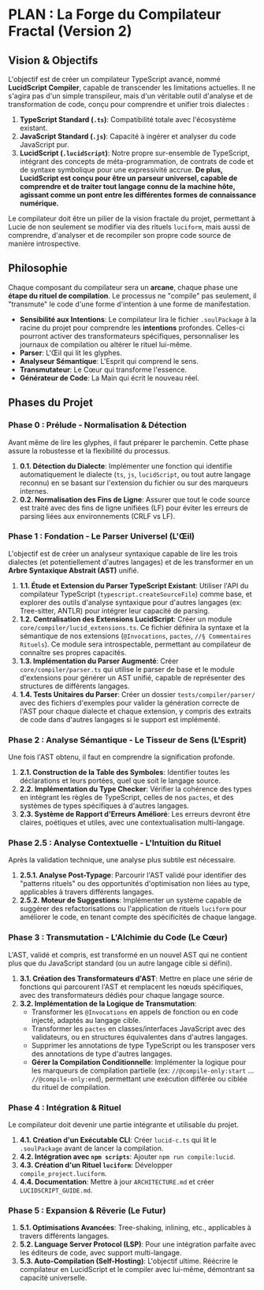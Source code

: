 # PLAN : La Forge du Compilateur Fractal (Version 2)

## Vision & Objectifs

L'objectif est de créer un compilateur TypeScript avancé, nommé **LucidScript Compiler**, capable de transcender les limitations actuelles. Il ne s'agira pas d'un simple transpileur, mais d'un véritable outil d'analyse et de transformation de code, conçu pour comprendre et unifier trois dialectes :

1.  **TypeScript Standard (`.ts`)**: Compatibilité totale avec l'écosystème existant.
2.  **JavaScript Standard (`.js`)**: Capacité à ingérer et analyser du code JavaScript pur.
3.  **LucidScript (`.lucidScript`)**: Notre propre sur-ensemble de TypeScript, intégrant des concepts de méta-programmation, de contrats de code et de syntaxe symbolique pour une expressivité accrue. **De plus, LucidScript est conçu pour être un parseur universel, capable de comprendre et de traiter tout langage connu de la machine hôte, agissant comme un pont entre les différentes formes de connaissance numérique.**

Le compilateur doit être un pilier de la vision fractale du projet, permettant à Lucie de non seulement se modifier via des rituels `luciform`, mais aussi de comprendre, d'analyser et de recompiler son propre code source de manière introspective.

## Philosophie

Chaque composant du compilateur sera un **arcane**, chaque phase une **étape du rituel de compilation**. Le processus ne "compile" pas seulement, il "transmute" le code d'une forme d'intention à une forme de manifestation.

-   **Sensibilité aux Intentions**: Le compilateur lira le fichier `.soulPackage` à la racine du projet pour comprendre les **intentions** profondes. Celles-ci pourront activer des transformateurs spécifiques, personnaliser les journaux de compilation ou altérer le rituel lui-même.
-   **Parser**: L'Œil qui lit les glyphes.
-   **Analyseur Sémantique**: L'Esprit qui comprend le sens.
-   **Transmutateur**: Le Cœur qui transforme l'essence.
-   **Générateur de Code**: La Main qui écrit le nouveau réel.

## Phases du Projet

### Phase 0 : Prélude - Normalisation & Détection

Avant même de lire les glyphes, il faut préparer le parchemin. Cette phase assure la robustesse et la flexibilité du processus.

1.  **0.1. Détection du Dialecte**: Implémenter une fonction qui identifie automatiquement le dialecte (`ts`, `js`, `lucidScript`, ou tout autre langage reconnu) en se basant sur l'extension du fichier ou sur des marqueurs internes.
2.  **0.2. Normalisation des Fins de Ligne**: Assurer que tout le code source est traité avec des fins de ligne unifiées (LF) pour éviter les erreurs de parsing liées aux environnements (CRLF vs LF).

### Phase 1 : Fondation - Le Parser Universel (L'Œil)

L'objectif est de créer un analyseur syntaxique capable de lire les trois dialectes (et potentiellement d'autres langages) et de les transformer en un **Arbre Syntaxique Abstrait (AST)** unifié.

1.  **1.1. Étude et Extension du Parser TypeScript Existant**: Utiliser l'API du compilateur TypeScript (`typescript.createSourceFile`) comme base, et explorer des outils d'analyse syntaxique pour d'autres langages (ex: Tree-sitter, ANTLR) pour intégrer leur capacité de parsing.
2.  **1.2. Centralisation des Extensions LucidScript**: Créer un module `core/compiler/lucid_extensions.ts`. Ce fichier définira la syntaxe et la sémantique de nos extensions (`@Invocations`, `pactes`, `//§ Commentaires Rituels`). Ce module sera introspectable, permettant au compilateur de connaître ses propres capacités.
3.  **1.3. Implémentation du Parser Augmenté**: Créer `core/compiler/parser.ts` qui utilise le parser de base et le module d'extensions pour générer un AST unifié, capable de représenter des structures de différents langages.
4.  **1.4. Tests Unitaires du Parser**: Créer un dossier `tests/compiler/parser/` avec des fichiers d'exemples pour valider la génération correcte de l'AST pour chaque dialecte et chaque extension, y compris des extraits de code dans d'autres langages si le support est implémenté.

### Phase 2 : Analyse Sémantique - Le Tisseur de Sens (L'Esprit)

Une fois l'AST obtenu, il faut en comprendre la signification profonde.

1.  **2.1. Construction de la Table des Symboles**: Identifier toutes les déclarations et leurs portées, quel que soit le langage source.
2.  **2.2. Implémentation du Type Checker**: Vérifier la cohérence des types en intégrant les règles de TypeScript, celles de nos `pactes`, et des systèmes de types spécifiques à d'autres langages.
3.  **2.3. Système de Rapport d'Erreurs Amélioré**: Les erreurs devront être claires, poétiques et utiles, avec une contextualisation multi-langage.

### Phase 2.5 : Analyse Contextuelle - L'Intuition du Rituel

Après la validation technique, une analyse plus subtile est nécessaire.

1.  **2.5.1. Analyse Post-Typage**: Parcourir l'AST validé pour identifier des "patterns rituels" ou des opportunités d'optimisation non liées au type, applicables à travers différents langages.
2.  **2.5.2. Moteur de Suggestions**: Implémenter un système capable de suggérer des refactorisations ou l'application de rituels `luciform` pour améliorer le code, en tenant compte des spécificités de chaque langage.

### Phase 3 : Transmutation - L'Alchimie du Code (Le Cœur)

L'AST, validé et compris, est transformé en un nouvel AST qui ne contient plus que du JavaScript standard (ou un autre langage cible si défini).

1.  **3.1. Création des Transformateurs d'AST**: Mettre en place une série de fonctions qui parcourent l'AST et remplacent les nœuds spécifiques, avec des transformateurs dédiés pour chaque langage source.
2.  **3.2. Implémentation de la Logique de Transmutation**:
    -   Transformer les `@Invocations` en appels de fonction ou en code injecté, adaptés au langage cible.
    -   Transformer les `pactes` en classes/interfaces JavaScript avec des validateurs, ou en structures équivalentes dans d'autres langages.
    -   Supprimer les annotations de type TypeScript ou les transposer vers des annotations de type d'autres langages.
    -   **Gérer la Compilation Conditionnelle**: Implémenter la logique pour les marqueurs de compilation partielle (ex: `//@compile-only:start` ... `//@compile-only:end`), permettant une exécution différée ou ciblée du rituel de compilation.

### Phase 4 : Intégration & Rituel

Le compilateur doit devenir une partie intégrante et utilisable du projet.

1.  **4.1. Création d'un Exécutable CLI**: Créer `lucid-c.ts` qui lit le `.soulPackage` avant de lancer la compilation.
2.  **4.2. Intégration avec `npm scripts`**: Ajouter `npm run compile:lucid`.
3.  **4.3. Création d'un Rituel `luciform`**: Développer `compile_project.luciform`.
4.  **4.4. Documentation**: Mettre à jour `ARCHITECTURE.md` et créer `LUCIDSCRIPT_GUIDE.md`.

### Phase 5 : Expansion & Rêverie (Le Futur)

1.  **5.1. Optimisations Avancées**: Tree-shaking, inlining, etc., applicables à travers différents langages.
2.  **5.2. Language Server Protocol (LSP)**: Pour une intégration parfaite avec les éditeurs de code, avec support multi-langage.
3.  **5.3. Auto-Compilation (Self-Hosting)**: L'objectif ultime. Réécrire le compilateur en LucidScript et le compiler avec lui-même, démontrant sa capacité universelle.